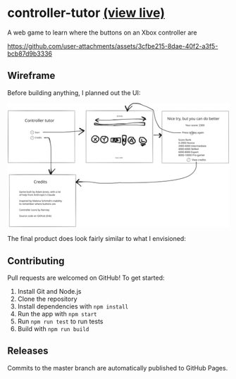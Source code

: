 # controller-tutor [(view live)](https://adamjones.me/controller-tutor/)

A web game to learn where the buttons on an Xbox controller are

https://github.com/user-attachments/assets/3cfbe215-8dae-40f2-a3f5-bcb87d9b3336

## Wireframe

Before building anything, I planned out the UI:

![](./wireframe-plan.excalidraw.svg)

The final product does look fairly similar to what I envisioned:

## Contributing

Pull requests are welcomed on GitHub! To get started:

1. Install Git and Node.js
2. Clone the repository
3. Install dependencies with `npm install`
4. Run the app with `npm start`
5. Run `npm run test` to run tests
6. Build with `npm run build`

## Releases

Commits to the master branch are automatically published to GitHub Pages.
